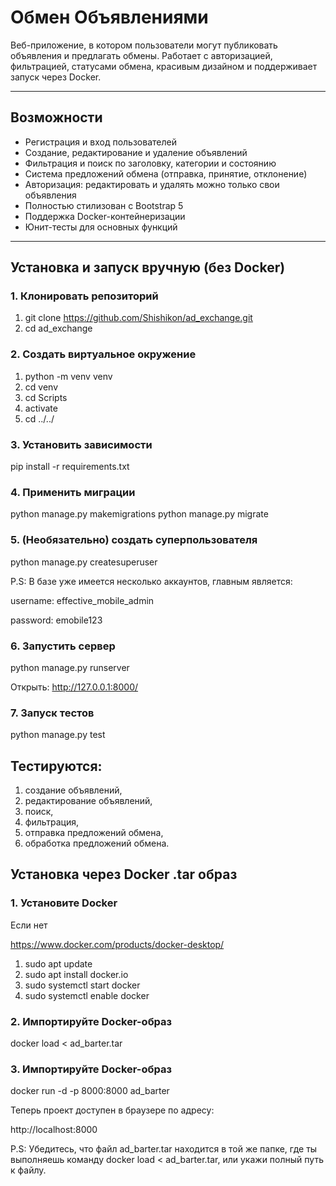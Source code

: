 # Обмен Объявлениями

Веб-приложение, в котором пользователи могут публиковать объявления и предлагать обмены. Работает с авторизацией, фильтрацией, статусами обмена, красивым дизайном и поддерживает запуск через Docker.

---

##  Возможности

- Регистрация и вход пользователей
- Создание, редактирование и удаление объявлений
- Фильтрация и поиск по заголовку, категории и состоянию
- Система предложений обмена (отправка, принятие, отклонение)
- Авторизация: редактировать и удалять можно только свои объявления
- Полностью стилизован с Bootstrap 5
- Поддержка Docker-контейнеризации
- Юнит-тесты для основных функций

---

##  Установка и запуск вручную (без Docker)

### 1. Клонировать репозиторий


1. git clone https://github.com/Shishikon/ad_exchange.git
2. cd ad_exchange

### 2. Создать виртуальное окружение

1. python -m venv venv
2. cd venv
3. cd Scripts
4. activate
5. cd ../../

### 3. Установить зависимости

pip install -r requirements.txt

### 4. Применить миграции

python manage.py makemigrations
python manage.py migrate

### 5. (Необязательно) создать суперпользователя

python manage.py createsuperuser

P.S: В базе уже имеется несколько аккаунтов, главным является:

username: effective_mobile_admin

password: emobile123

### 6. Запустить сервер

python manage.py runserver

Открыть: http://127.0.0.1:8000/


### 7. Запуск тестов

python manage.py test

## Тестируются:

1. создание объявлений,
2. редактирование объявлений,
3. поиск,
4. фильтрация,
5. отправка предложений обмена,
6. обработка предложений обмена.


## Установка через Docker .tar образ

### 1. Установите Docker

Если нет

https://www.docker.com/products/docker-desktop/


1. sudo apt update
2. sudo apt install docker.io
3. sudo systemctl start docker
4. sudo systemctl enable docker


### 2. Импортируйте Docker-образ

docker load < ad_barter.tar


### 3. Импортируйте Docker-образ

docker run -d -p 8000:8000 ad_barter

Теперь проект доступен в браузере по адресу:

http://localhost:8000

P.S: Убедитесь, что файл ad_barter.tar находится в той же папке, где ты выполняешь команду docker load < ad_barter.tar, или укажи полный путь к файлу.
